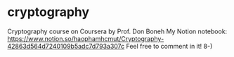 # cryptography
Cryptography course on Coursera by Prof. Don Boneh
My Notion notebook: https://www.notion.so/haophamhcmut/Cryptography-42863d564d7240109b5adc7d793a307c
Feel free to comment in it! 8-)